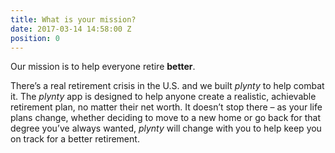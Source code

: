 ```yaml
---
title: What is your mission?
date: 2017-03-14 14:58:00 Z
position: 0
---
```


Our mission is to help everyone retire **better**.
 
There’s a real retirement crisis in the U.S. and we built *plynty* to help combat it. The *plynty* app is designed to help anyone create a realistic, achievable retirement plan, no matter their net worth. It doesn’t stop there – as your life plans change, whether deciding to move to a new home or go back for that degree you’ve always wanted, *plynty* will change with you to help keep you on track for a better retirement.